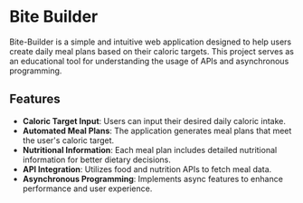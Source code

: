 # Bite Builder

Bite-Builder is a simple and intuitive web application designed to help users create daily meal plans based on their caloric targets. This project serves as an educational tool for understanding the usage of APIs and asynchronous programming.

## Features

- **Caloric Target Input**: Users can input their desired daily caloric intake.
- **Automated Meal Plans**: The application generates meal plans that meet the user's caloric target.
- **Nutritional Information**: Each meal plan includes detailed nutritional information for better dietary decisions.
- **API Integration**: Utilizes food and nutrition APIs to fetch meal data.
- **Asynchronous Programming**: Implements async features to enhance performance and user experience.
